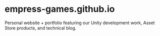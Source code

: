 # empress-games.github.io
Personal website + portfolio featuring our Unity development work, Asset Store products, and technical blog.
